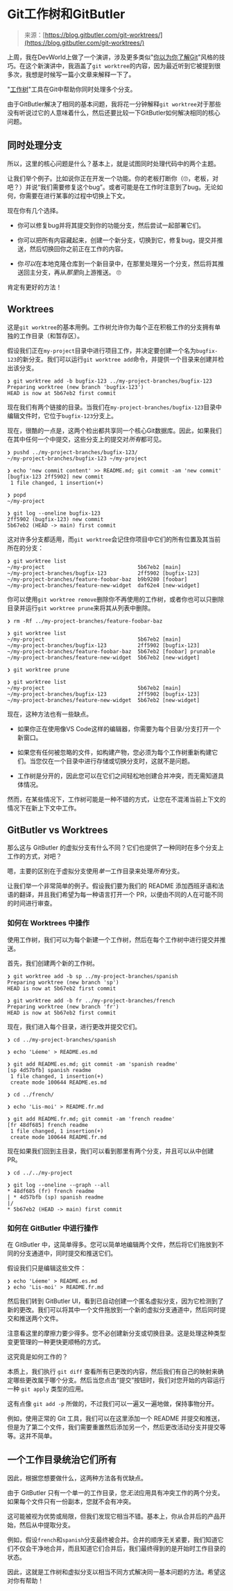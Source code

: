 <!--yml

category: 未分类

date: 2024-05-27 14:35:09

-->

# Git工作树和GitButler

> 来源：[https://blog.gitbutler.com/git-worktrees/](https://blog.gitbutler.com/git-worktrees/)

上周，我在DevWorld上做了一个演讲，涉及更多类似"[你以为你了解Git](https://blog.gitbutler.com/git-tips-and-tricks/)"风格的技巧。在这个新演讲中，我涵盖了`git worktree`的内容，因为最近听到它被提到很多次，我想是时候写一篇小文章来解释一下了。

"[工作树](https://git-scm.com/docs/git-worktree?ref=blog.gitbutler.com)"工具在Git中帮助你同时处理多个分支。

由于GitButler解决了相同的基本问题，我将花一分钟解释`git worktree`对于那些没有听说过它的人意味着什么，然后还要比较一下GitButler如何解决相同的核心问题。

## 同时处理分支

所以，这里的核心问题是什么？基本上，就是试图同时处理代码中的两个主题。

让我们举个例子。比如说你正在开发一个功能。你的老板打断你（🙄，老板，对吧？）并说“我们需要修复这个bug”。或者可能是在工作时注意到了bug。无论如何，你需要在进行某事的过程中切换上下文。

现在你有几个选择。

+   你可以修复bug并将其提交到你的功能分支，然后尝试一起部署它们。

+   你可以把所有内容藏起来，创建一个新分支，切换到它，修复bug，提交并推送，然后切换回你之前正在工作的内容。

+   你*可以*在本地克隆仓库到一个新目录中，在那里处理另一个分支，然后将其推送回主分支，再从*那里*向上游推送。 🙄

肯定有更好的方法！

## Worktrees

这是`git worktree`的基本用例。工作树允许你为每个正在积极工作的分支拥有单独的工作目录（和暂存区）。

假设我们正在`my-project`目录中进行项目工作，并决定要创建一个名为`bugfix-123`的新分支。我们可以运行`git worktree add`命令，并提供一个目录来创建并检出该分支。

```
❯ git worktree add -b bugfix-123 ../my-project-branches/bugfix-123
Preparing worktree (new branch 'bugfix-123')
HEAD is now at 5b67eb2 first commit
```

现在我们有两个链接的目录。当我们在`my-project-branches/bugfix-123`目录中编辑文件时，它位于`bugfix-123`分支上。

现在，很酷的一点是，这两个检出都共享同一个核心Git数据库。因此，如果我们在其中任何一个中提交，这些分支上的提交对*所有*都可见。

```
❯ pushd ../my-project-branches/bugfix-123/
~/my-project-branches/bugfix-123 ~/my-project

❯ echo 'new commit content' >> README.md; git commit -am 'new commit'
[bugfix-123 2ff5902] new commit
 1 file changed, 1 insertion(+)

❯ popd
~/my-project

❯ git log --oneline bugfix-123
2ff5902 (bugfix-123) new commit
5b67eb2 (HEAD -> main) first commit
```

这对许多分支都适用，而`git worktree`会记住你项目中它们的所有位置及其当前所在的分支：

```
❯ git worktree list
~/my-project                              5b67eb2 [main]
~/my-project-branches/bugfix-123          2ff5902 [bugfix-123]
~/my-project-branches/feature-foobar-baz  b9b9280 [foobar]
~/my-project-branches/feature-new-widget  daf62e4 [new-widget]
```

你可以使用`git worktree remove`删除你不再使用的工作树，或者你也可以只删除目录并运行`git worktree prune`来将其从列表中删除。

```
❯ rm -Rf ../my-project-branches/feature-foobar-baz

❯ git worktree list
~/my-project                              5b67eb2 [main]
~/my-project-branches/bugfix-123          2ff5902 [bugfix-123]
~/my-project-branches/feature-foobar-baz  5b67eb2 [foobar] prunable
~/my-project-branches/feature-new-widget  5b67eb2 [new-widget]

❯ git worktree prune

❯ git worktree list
~/my-project                              5b67eb2 [main]
~/my-project-branches/bugfix-123          2ff5902 [bugfix-123]
~/my-project-branches/feature-new-widget  5b67eb2 [new-widget]
```

现在，这种方法也有一些缺点。

+   如果你正在使用像VS Code这样的编辑器，你需要为每个目录/分支打开一个新窗口。

+   如果您有任何被忽略的文件，如构建产物，您必须为每个工作树重新构建它们。当您仅在一个目录中进行存储或切换分支时，这就不是问题。

+   工作树是分开的，因此您可以在它们之间轻松地创建合并冲突，而无需知道具体情况。

然而，在某些情况下，工作树可能是一种不错的方式，让您在不混淆当前上下文的情况下在新上下文中工作。

## GitButler vs Worktrees

那么这与 GitButler 的虚拟分支有什么不同？它们也提供了一种同时在多个分支上工作的方式，对吧？

嗯，主要的区别在于虚拟分支使用*单一*工作目录来处理*所有*分支。

让我们举一个非常简单的例子。假设我们要为我们的 README 添加西班牙语和法语的翻译，并且我们希望为每一种语言打开一个 PR，以便由不同的人在可能不同的时间进行审查。

### 如何在 Worktrees 中操作

使用工作树，我们可以为每个新建一个工作树，然后在每个工作树中进行提交并推送。

首先，我们创建两个新的工作树。

```
❯ git worktree add -b sp ../my-project-branches/spanish
Preparing worktree (new branch 'sp')
HEAD is now at 5b67eb2 first commit

❯ git worktree add -b fr ../my-project-branches/french
Preparing worktree (new branch 'fr')
HEAD is now at 5b67eb2 first commit
```

现在，我们进入每个目录，进行更改并提交它们。

```
❯ cd ../my-project-branches/spanish

❯ echo 'Léeme' > README.es.md

❯ git add README.es.md; git commit -am 'spanish readme'
[sp 4d57bfb] spanish readme
 1 file changed, 1 insertion(+)
 create mode 100644 README.es.md

❯ cd ../french/

❯ echo 'Lis-moi' > README.fr.md

❯ git add README.fr.md; git commit -am 'french readme'
[fr 48df685] french readme
 1 file changed, 1 insertion(+)
 create mode 100644 README.fr.md
```

现在如果我们回到主目录，我们可以看到那里有两个分支，并且可以从中创建 PR。

```
❯ cd ../../my-project

❯ git log --oneline --graph --all
* 48df685 (fr) french readme
| * 4d57bfb (sp) spanish readme
|/  
* 5b67eb2 (HEAD -> main) first commit
```

### 如何在 GitButler 中进行操作

在 GitButler 中，这简单得多。您可以简单地编辑两个文件，然后将它们拖放到不同的分支通道中，同时提交和推送它们。

假设我们只是编辑这些文件：

```
❯ echo 'Léeme' > README.es.md
❯ echo 'Lis-moi' > README.fr.md
```

然后我们转到 GitButler UI，看到已自动创建一个匿名虚拟分支，因为它检测到了新的更改。我们可以将其中一个文件拖放到一个新的虚拟分支通道中，然后同时提交和推送两个文件。

注意看这里的摩擦力要少得多。您不必创建新分支或切换目录。这是处理这种类型变更管理的一种更快更顺畅的方式。

这究竟是如何工作的？

本质上，我们执行 `git diff` 查看所有已更改的内容，然后我们有自己的映射来确定哪些更改属于哪个分支。然后当您点击“提交”按钮时，我们对您开始的内容运行一种 `git apply` 类型的应用。

这有点像 `git add -p` 所做的，不过我们可以一遍又一遍地做，保持事物分开。

例如，使用正常的 Git 工具，我们可以在这里添加一个 README 并提交和推送，但是为了第二个文件，我们需要重置然后添加另一个，然后更改活动分支并提交等等。这并不简单。

## 一个工作目录统治它们所有

因此，根据您想要做什么，这两种方法各有优缺点。

由于 GitButler 只有一个单一的工作目录，您*无法*应用具有冲突工作的两个分支。如果每个文件只有一份副本，您就不会有冲突。

这可能被视为优势或局限，但我们发现它相当不错。基本上，你从合并后的产品开始，然后从中提取分支。

例如，假设`french`和`spanish`分支最终被合并。合并的顺序无关紧要，我们知道它们不仅会干净地合并，而且知道它们合并后，我们最终得到的是开始时工作目录的状态。

因此，这就是工作树和虚拟分支以相当不同方式解决同一基本问题的方法。希望这对你有帮助！
